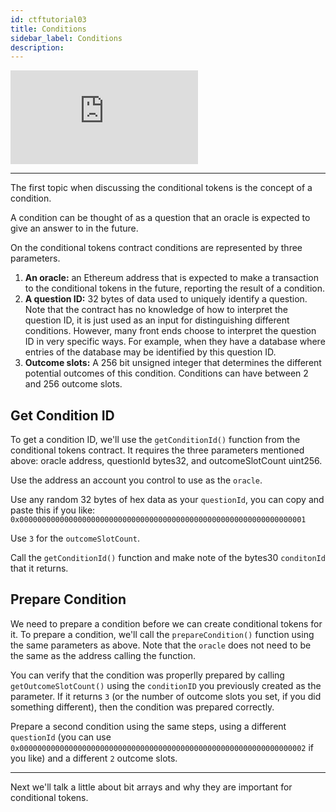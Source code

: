 ```yaml
---
id: ctftutorial03
title: Conditions
sidebar_label: Conditions
description:
---
```

<div class="resp-container">
    <iframe class="resp-iframe" src="https://www.youtube-nocookie.com/embed/uZNWq07Y4Ag?start=705" frameborder="0" allow="accelerometer; autoplay; encrypted-media; gyroscope; picture-in-picture" allowfullscreen></iframe>
</div>

---

The first topic when discussing the conditional tokens is the concept of a condition.

A condition can be thought of as a question that an oracle is expected to give an answer to in the future.

On the conditional tokens contract conditions are represented by three parameters.

1. **An oracle:** an Ethereum address that is expected to make a transaction to the conditional tokens in the future, reporting the result of a condition.
2. **A question ID:** 32 bytes of data used to uniquely identify a question. Note that the contract has no knowledge of how to interpret the question ID, it is just used as an input for distinguishing different conditions. However, many front ends choose to interpret the question ID in very specific ways. For example, when they have a database where entries of the database may be identified by this question ID.
3. **Outcome slots:** A 256 bit unsigned integer that determines the different potential outcomes of this condition. Conditions can have between 2 and 256 outcome slots.

## Get Condition ID
To get a condition ID, we'll use the `getConditionId()` function from the conditional tokens contract.
It requires the three parameters mentioned above: oracle address, questionId bytes32, and outcomeSlotCount uint256.

Use the address an account you control to use as the `oracle`.

Use any random 32 bytes of hex data as your `questionId`, you can copy and paste this if you like:
`0x0000000000000000000000000000000000000000000000000000000000000001`

Use `3` for the `outcomeSlotCount`.

Call the `getConditionId()` function and make note of the bytes30 `conditonId` that it returns.

## Prepare Condition
We need to prepare a condition before we can create conditional tokens for it.
To prepare a condition, we'll call the `prepareCondition()` function using the same parameters as above.
Note that the `oracle` does not need to be the same as the address calling the function.

You can verify that the condition was properlly prepared by calling `getOutcomeSlotCount()` using the `conditionID` you previously created as the parameter. If it returns `3` (or the number of outcome slots you set, if you did something different), then the condition was prepared correctly.

Prepare a second condition using the same steps, using a different `questionId` (you can use `0x0000000000000000000000000000000000000000000000000000000000000002` if you like) and a different `2` outcome slots.

---

Next we'll talk a little about bit arrays and why they are important for conditional tokens.
